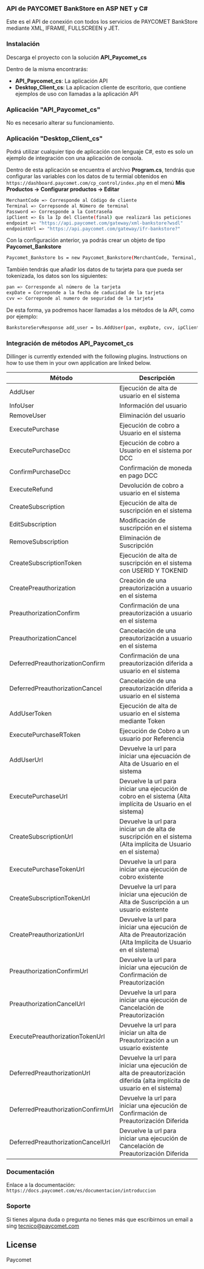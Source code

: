 ﻿### API de PAYCOMET BankStore en ASP NET y C#

Este es el API de conexión con todos los servicios de PAYCOMET BankStore mediante XML, IFRAME, FULLSCREEN y JET.

### Instalación

Descarga el proyecto con la solución **API_Paycomet_cs**

Dentro de la misma encontrarás:

 - **API_Paycomet_cs**: La aplicación API
 - **Desktop_Client_cs**: La aplicacion cliente de escritorio, que contiene ejemplos de uso con llamadas a la aplicación API 

### Aplicación "API_Paycomet_cs"
No es necesario alterar su funcionamiento.

### Aplicación "Desktop_Client_cs"
Podrá utilizar cualquier tipo de aplicación con lenguaje C#, esto es solo un ejemplo de integración con una aplicación de consola.

Dentro de esta aplicación se encuentra el archivo **Program.cs**, tendrás que configurar las variables con los datos de tu termial obtenidos en `https://dashboard.paycomet.com/cp_control/index.php` en el menú **Mis Productos -> Configurar productos -> Editar**
```sh
MerchantCode => Corresponde al Código de cliente
Terminal => Correpsonde al Número de terminal
Password => Corresponde a la Contraseña
ipClient => Es la Ip del Cliente(final) que realizará las peticiones
endpoint => "https://api.paycomet.com/gateway/xml-bankstore?wsdl"
endpointUrl => "https://api.paycomet.com/gateway/ifr-bankstore?"
```

Con la configuración anterior, ya podrás crear un objeto de tipo **Paycomet_Bankstore**

```sh
Paycomet_Bankstore bs = new Paycomet_Bankstore(MerchantCode, Terminal, Password, endpoint, endpointUrl);
```

También tendrás que añadir los datos de tu tarjeta para que pueda ser tokenizada, los datos son los siguientes:
```sh
pan => Corresponde al número de la tarjeta
expDate = Correponde a la fecha de caducidad de la tarjeta
cvv => Correponde al numero de seguridad de la tarjeta
```

De esta forma, ya podremos hacer llamadas a los métodos de la API, como por ejemplo:

```sh
BankstoreServResponse add_user = bs.AddUser(pan, expDate, cvv, ipClient);
```


### Integración de métodos API_Paycomet_cs

Dillinger is currently extended with the following plugins. Instructions on how to use them in your own application are linked below.

| Método | Descripción |
| ------ | ------ |
| AddUser | Ejecución de alta de usuario en el sistema |
| InfoUser | Información del usuario |
| RemoveUser | Eliminación del usuario |
| ExecutePurchase | Ejecución de cobro a Usuario en el sistema |
| ExecutePurchaseDcc | Ejecución de cobro a Usuario en el sistema por DCC |
| ConfirmPurchaseDcc | Confirmación de moneda en pago DCC |
| ExecuteRefund | Devolución de cobro a usuario en el sistema |
| CreateSubscription | Ejecución de alta de suscripción en el sistema |
| EditSubscription | Modificación de suscripción en el sistema|
| RemoveSubscription | Eliminación de Suscripción |
| CreateSubscriptionToken | Ejecución de alta de suscripción en el sistema con USERID Y TOKENID |
| CreatePreauthorization | Creación de una preautorización a usuario en el sistema |
| PreauthorizationConfirm | Confirmación de una preautorización a usuario en el sistema |
| PreauthorizationCancel | Cancelación de una preautorización a usuario en el sistema |
| DeferredPreauthorizationConfirm | Confirmación de una preautorización diferida a usuario en el sistema |
| DeferredPreauthorizationCancel | Cancelación de una preautorización diferida a usuario en el sistema |
| AddUserToken | Ejecución de alta de usuario en el sistema mediante Token |
| ExecutePurchaseRToken | Ejecución de Cobro a un usuario por Referencia |
| AddUserUrl | Devuelve la url para iniciar una ejecuación de Alta de Usuario en el sistema |
| ExecutePurchaseUrl | Devuelve la url para iniciar una ejecución de cobro en el sistema (Alta implícita de Usuario en el sistema) |
| CreateSubscriptionUrl | Devuelve la url para iniciar un de alta de suscripción en el sistema (Alta implícita de Usuario en el sistema)|
| ExecutePurchaseTokenUrl | Devuelve la url para iniciar una ejecución de cobro existente|
| CreateSubscriptionTokenUrl | Devuelve la url para iniciar una ejecución de Alta de Suscripción a un usuario existente |
| CreatePreauthorizationUrl | Devuelve la url para iniciar una ejecución de Alta de Preautorización (Alta Implícita de Usuario en el sistema) |
| PreauthorizationConfirmUrl | Devuelve la url para iniciar una ejecución de Confirmación de Preautorización |
| PreauthorizationCancelUrl | Devuelve la url para iniciar una ejecución de Cancelación de Preautorización |
| ExecutePreauthorizationTokenUrl | Devuelve la url para iniciar un alta de Preautorización a un usuario existente |
| DeferredPreauthorizationUrl | Devuelve la url para iniciar una ejecución de alta de preautorización diferida (alta implícita de usuario en el sistema)|
| DeferredPreauthorizationConfirmUrl | Devuelve la url para iniciar una ejecución de Confirmación de Preautorización Diferida |
| DeferredPreauthorizationCancelUrl | Devuelve la url para iniciar una ejecución de Cancelación de Preautorización Diferida |

### Documentación

Enlace a la documentación: `https://docs.paycomet.com/es/documentacion/introduccion`

### Soporte
Si tienes alguna duda o pregunta no tienes más que escribirnos un email a sing [tecnico@paycomet.com](mailto:[tecnico@paycomet.com])

License
----

Paycomet


